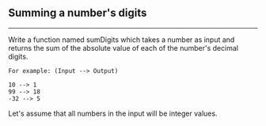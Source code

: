 ## Summing a number's digits
___

Write a function named sumDigits which takes a number as input and returns the sum of the absolute value of each of the number's decimal digits.

```
For example: (Input --> Output)

10 --> 1
99 --> 18
-32 --> 5
```
Let's assume that all numbers in the input will be integer values.